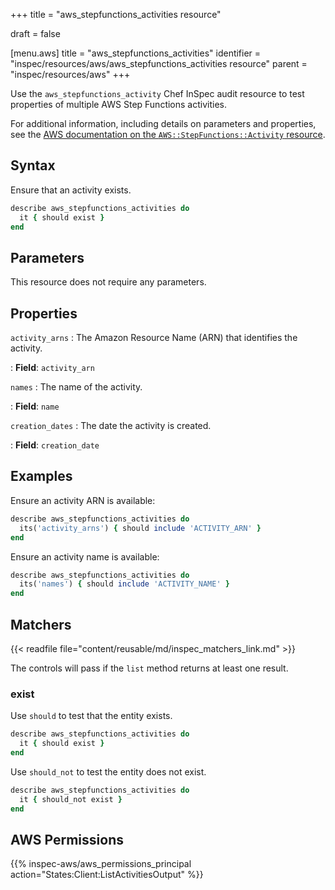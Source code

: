+++
title = "aws_stepfunctions_activities resource"

draft = false


[menu.aws]
title = "aws_stepfunctions_activities"
identifier = "inspec/resources/aws/aws_stepfunctions_activities resource"
parent = "inspec/resources/aws"
+++

Use the `aws_stepfunctions_activity` Chef InSpec audit resource to test properties of multiple AWS Step Functions activities.

For additional information, including details on parameters and properties, see the [AWS documentation on the `AWS::StepFunctions::Activity` resource](https://docs.aws.amazon.com/AWSCloudFormation/latest/UserGuide/aws-resource-stepfunctions-activity.html).

## Syntax

Ensure that an activity exists.

```ruby
describe aws_stepfunctions_activities do
  it { should exist }
end
```

## Parameters

This resource does not require any parameters.

## Properties

`activity_arns`
: The Amazon Resource Name (ARN) that identifies the activity.

: **Field**: `activity_arn`

`names`
: The name of the activity.

: **Field**: `name`

`creation_dates`
: The date the activity is created.

: **Field**: `creation_date`

## Examples

Ensure an activity ARN is available:

```ruby
describe aws_stepfunctions_activities do
  its('activity_arns') { should include 'ACTIVITY_ARN' }
end
```

Ensure an activity name is available:

```ruby
describe aws_stepfunctions_activities do
  its('names') { should include 'ACTIVITY_NAME' }
end
```

## Matchers

{{< readfile file="content/reusable/md/inspec_matchers_link.md" >}}

The controls will pass if the `list` method returns at least one result.

### exist

Use `should` to test that the entity exists.

```ruby
describe aws_stepfunctions_activities do
  it { should exist }
end
```

Use `should_not` to test the entity does not exist.

```ruby
describe aws_stepfunctions_activities do
  it { should_not exist }
end
```

## AWS Permissions

{{% inspec-aws/aws_permissions_principal action="States:Client:ListActivitiesOutput" %}}
